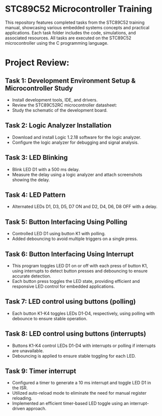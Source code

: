 # STC89C52 Microcontroller Training
This repository features completed tasks from the STC89C52 training manual, showcasing various embedded systems concepts and practical applications. Each task folder includes the code, simulations, and associated resources. All tasks are executed on the STC89C52 microcontroller using the C programming language.

# Project Review: 
## Task 1: Development Environment Setup & Microcontroller Study
- Install development tools, IDE, and drivers.
- Review the STC89C52RC microcontroller datasheet:
- Study the schematic of the development board.

## Task 2: Logic Analyzer Installation
- Download and install Logic 1.2.18 software for the logic analyzer.
- Configure the logic analyzer for debugging and signal analysis.

## Task 3: LED Blinking
- Blink LED D1 with a 500 ms delay.
- Measure the delay using a logic analyzer and attach screenshots showing the delay.

## Task 4: LED Pattern
- Alternated LEDs D1, D3, D5, D7 ON and D2, D4, D6, D8 OFF with a delay.

## Task 5: Button Interfacing Using Polling
- Controlled LED D1 using button K1 with polling.
- Added debouncing to avoid multiple triggers on a single press.

## Task 6: Button Interfacing Using Interrupt
- This program toggles LED D1 on or off with each press of button K1, using interrupts to detect button presses and debouncing to ensure accurate detection.
- Each button press toggles the LED state, providing efficient and responsive LED control for embedded applications.

## Task 7: LED control using buttons (polling) 
- Each button K1-K4 toggles LEDs D1-D4, respectively, using polling with debounce to ensure stable operation.

## Task 8: LED control using buttons (interrupts) 
- Buttons K1-K4 control LEDs D1-D4 with interrupts or polling if interrupts are unavailable.
- Debouncing is applied to ensure stable toggling for each LED.

## Task 9: Timer interrupt 
- Configured a timer to generate a 10 ms interrupt and toggle LED D1 in the ISR.
- Utilized auto-reload mode to eliminate the need for manual register reloading.
- Implemented an efficient timer-based LED toggle using an interrupt-driven approach.